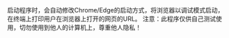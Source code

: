 启动程序时，会自动修改Chrome/Edge的启动方式，将浏览器以调试模式启动，在终端上打印用户在浏览器上打开的网页的URL。
注意：此程序仅供自己测试使用，切勿使用到他人的计算机上，尊重他人隐私！
